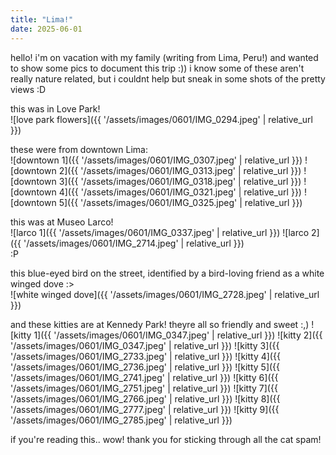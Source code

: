 ```yaml
---
title: "Lima!"
date: 2025-06-01
---
```

hello! i'm on vacation with my family (writing from Lima, Peru!) and wanted to show some pics to document this trip :))
i know some of these aren't really nature related, but i couldnt help but sneak in some shots of the pretty views :D  

this was in Love Park!  
![love park flowers]({{ '/assets/images/0601/IMG_0294.jpeg' | relative_url }})

these were from downtown Lima:  
![downtown 1]({{ '/assets/images/0601/IMG_0307.jpeg' | relative_url }})
![downtown 2]({{ '/assets/images/0601/IMG_0313.jpeg' | relative_url }})
![downtown 3]({{ '/assets/images/0601/IMG_0318.jpeg' | relative_url }})
![downtown 4]({{ '/assets/images/0601/IMG_0321.jpeg' | relative_url }})
![downtown 5]({{ '/assets/images/0601/IMG_0325.jpeg' | relative_url }})  

this was at Museo Larco!  
![larco 1]({{ '/assets/images/0601/IMG_0337.jpeg' | relative_url }})
![larco 2]({{ '/assets/images/0601/IMG_2714.jpeg' | relative_url }})  
:P  

this blue-eyed bird on the street, identified by a bird-loving friend as a white winged dove :>  
![white winged dove]({{ '/assets/images/0601/IMG_2728.jpeg' | relative_url }})  

and these kitties are at Kennedy Park! theyre all so friendly and sweet :,)
![kitty 1]({{ '/assets/images/0601/IMG_0347.jpeg' | relative_url }})
![kitty 2]({{ '/assets/images/0601/IMG_0347.jpeg' | relative_url }})
![kitty 3]({{ '/assets/images/0601/IMG_2733.jpeg' | relative_url }})
![kitty 4]({{ '/assets/images/0601/IMG_2736.jpeg' | relative_url }})
![kitty 5]({{ '/assets/images/0601/IMG_2741.jpeg' | relative_url }})
![kitty 6]({{ '/assets/images/0601/IMG_2751.jpeg' | relative_url }})
![kitty 7]({{ '/assets/images/0601/IMG_2766.jpeg' | relative_url }})
![kitty 8]({{ '/assets/images/0601/IMG_2777.jpeg' | relative_url }})
![kitty 9]({{ '/assets/images/0601/IMG_2785.jpeg' | relative_url }})  

if you're reading this.. wow! thank you for sticking through all the cat spam!
